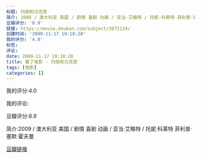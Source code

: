 ```yaml
---
标题: 玛丽和马克思
简介: 2009 / 澳大利亚 美国 / 剧情 喜剧 动画 / 亚当·艾略特 / 托妮·科莱特 菲利普·塞默·霍夫曼
豆瓣评分: '8.9'
链接: https://movie.douban.com/subject/3072124/
创建时间: '2009-11-17 19:18:28'
我的评分: '4.0'
标签:
评论:
date: 2009-11-17 19:18:28
title: 看了电影 - 玛丽和马克思
tags: [电影]
categories: []
---
```


我的评分:4.0

我的评论:

豆瓣评分:8.9

简介:2009 / 澳大利亚 美国 / 剧情 喜剧 动画 / 亚当·艾略特 / 托妮·科莱特 菲利普·塞默·霍夫曼

[豆瓣链接](https://movie.douban.com/subject/3072124/)

